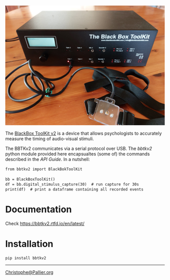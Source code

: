 <p align="center">

![](images/bbtkv2.png)

</p>

The [BlackBox ToolKit v2](https://www.blackboxtoolkit.com/bbtkv2.html) is a device that allows psychologists to accurately measure the timing of audio-visual stimuli.

The BBTKv2 communicates via a serial protocol over USB. The _bbtkv2_ python module provided here encapsualtes (some of) the commands described in the _API Guide_. 
In a nutshell:

    from bbtkv2 import BlackBokToolKit

    bb = BlackBoxToolKit()
    df = bb.digital_stimulus_capture(30)  # run capture for 30s
    print(df)  # print a dataframe containing all recorded events


# Documentation

Check <https://bbtkv2.rtfd.io/en/latest/>


# Installation

    pip install bbtkv2

---

Christophe@Pallier.org



